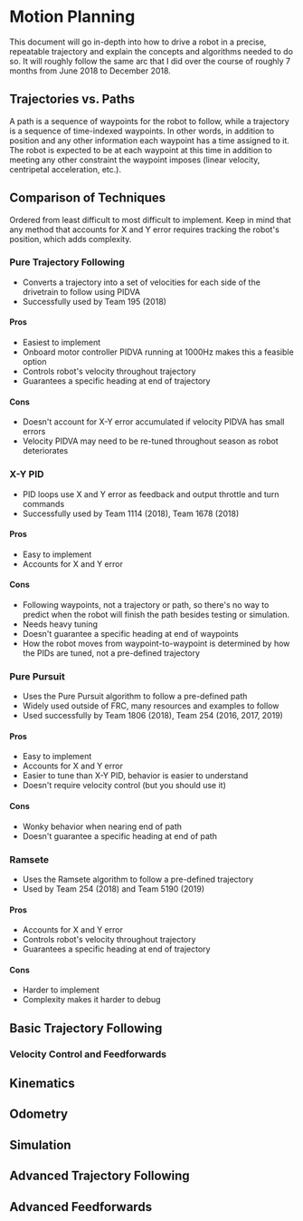 # Motion Planning

This document will go in-depth into how to drive a robot in a precise, repeatable trajectory and explain the concepts and algorithms needed to do so. It will roughly follow the same arc that I did over the course of roughly 7 months from June 2018 to December 2018.

## Trajectories vs. Paths
A path is a sequence of waypoints for the robot to follow, while a trajectory is a sequence of time-indexed waypoints. In other words, in addition to position and any other information each waypoint has a time assigned to it. The robot is expected to be at each waypoint at this time in addition to meeting any other constraint the waypoint imposes (linear velocity, centripetal acceleration, etc.).

## Comparison of Techniques
Ordered from least difficult to most difficult to implement.
Keep in mind that any method that accounts for X and Y error requires tracking the robot's position, which adds complexity.

### Pure Trajectory Following
- Converts a trajectory into a set of velocities for each side of the drivetrain to follow using PIDVA
- Successfully used by Team 195 (2018)
#### Pros
- Easiest to implement
- Onboard motor controller PIDVA running at 1000Hz makes this a feasible option
- Controls robot's velocity throughout trajectory
- Guarantees a specific heading at end of trajectory

#### Cons
- Doesn't account for X-Y error accumulated if velocity PIDVA has small errors
- Velocity PIDVA may need to be re-tuned throughout season as robot deteriorates

### X-Y PID
- PID loops use X and Y error as feedback and output throttle and turn commands
- Successfully used by Team 1114 (2018), Team 1678 (2018)

#### Pros
- Easy to implement
- Accounts for X and Y error

#### Cons
- Following waypoints, not a trajectory or path, so there's no way to predict when the robot will finish the path besides testing or simulation.
- Needs heavy tuning
- Doesn't guarantee a specific heading at end of waypoints
- How the robot moves from waypoint-to-waypoint is determined by how the PIDs are tuned, not a pre-defined trajectory

### Pure Pursuit
- Uses the Pure Pursuit algorithm to follow a pre-defined path
- Widely used outside of FRC, many resources and examples to follow
- Used successfully by Team 1806 (2018), Team 254 (2016, 2017, 2019)

#### Pros
- Easy to implement
- Accounts for X and Y error
- Easier to tune than X-Y PID, behavior is easier to understand
- Doesn't require velocity control (but you should use it)

#### Cons 
- Wonky behavior when nearing end of path
- Doesn't guarantee a specific heading at end of path

### Ramsete
- Uses the Ramsete algorithm to follow a pre-defined trajectory
- Used by Team 254 (2018) and Team 5190 (2019)

#### Pros
- Accounts for X and Y error
- Controls robot's velocity throughout trajectory
- Guarantees a specific heading at end of trajectory

#### Cons
- Harder to implement
- Complexity makes it harder to debug

## Basic Trajectory Following

### Velocity Control and Feedforwards

## Kinematics

## Odometry

## Simulation

## Advanced Trajectory Following

## Advanced Feedforwards


